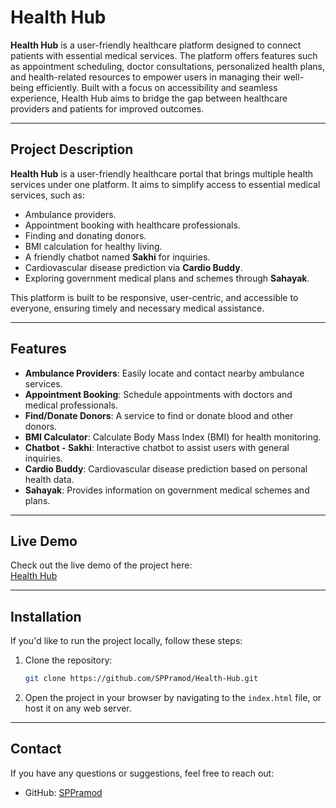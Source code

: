 # Health Hub

**Health Hub** is a user-friendly healthcare platform designed to connect patients with essential medical services. The platform offers features such as appointment scheduling, doctor consultations, personalized health plans, and health-related resources to empower users in managing their well-being efficiently. Built with a focus on accessibility and seamless experience, Health Hub aims to bridge the gap between healthcare providers and patients for improved outcomes.

---

## Project Description

**Health Hub** is a user-friendly healthcare portal that brings multiple health services under one platform. It aims to simplify access to essential medical services, such as:
- Ambulance providers.
- Appointment booking with healthcare professionals.
- Finding and donating donors.
- BMI calculation for healthy living.
- A friendly chatbot named **Sakhi** for inquiries.
- Cardiovascular disease prediction via **Cardio Buddy**.
- Exploring government medical plans and schemes through **Sahayak**.

This platform is built to be responsive, user-centric, and accessible to everyone, ensuring timely and necessary medical assistance.

---

## Features

- **Ambulance Providers**: Easily locate and contact nearby ambulance services.
- **Appointment Booking**: Schedule appointments with doctors and medical professionals.
- **Find/Donate Donors**: A service to find or donate blood and other donors.
- **BMI Calculator**: Calculate Body Mass Index (BMI) for health monitoring.
- **Chatbot - Sakhi**: Interactive chatbot to assist users with general inquiries.
- **Cardio Buddy**: Cardiovascular disease prediction based on personal health data.
- **Sahayak**: Provides information on government medical schemes and plans.

---

## Live Demo

Check out the live demo of the project here:  
[Health Hub](https://sppramod.github.io/Health-Hub/)

---

## Installation

If you'd like to run the project locally, follow these steps:

1. Clone the repository:

    ```bash
    git clone https://github.com/SPPramod/Health-Hub.git
    ```

2. Open the project in your browser by navigating to the `index.html` file, or host it on any web server.

---

## Contact

If you have any questions or suggestions, feel free to reach out:

- GitHub: [SPPramod](https://github.com/SPPramod)
